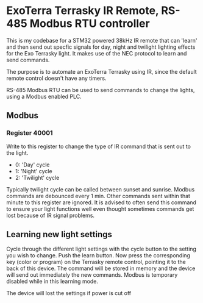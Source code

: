 # ExoTerra Terrasky IR Remote, RS-485 Modbus RTU controller

This is my codebase for a STM32 powered 38kHz IR remote that can 'learn' and then send out specfic signals for day, night and twilight lighting effects for the Exo Terrasky light.
It makes use of the NEC protocol to learn and send commands.

The purpose is to automate an ExoTerra Terrasky using IR, since the default remote control doesn't have any timers.

RS-485 Modbus RTU can be used to send commands to change the lights, using a Modbus enabled PLC.

## Modbus

### Register 40001

Write to this register to change the type of IR command that is sent out to the light.
- 0: 'Day' cycle
- 1: 'Night' cycle
- 2: 'Twilight' cycle

Typically twilight cycle can be called between sunset and sunrise. Modbus commands are debounced every 1 min. Other commands sent within that minute to this register are ignored. It is advised to often send this command to ensure your light functions well even thought sometimes commands get lost because of IR signal problems.

## Learning new light settings

Cycle through the different light settings with the cycle button to the setting you wish to change. Push the learn button. Now press the corresponding key (color or program) on the Terrasky remote control, pointing it to the back of this device. The command will be stored in memory and the device will send out immediately the new commands. Modbus is temporary disabled while in this learning mode.

The device will lost the settings if power is cut off